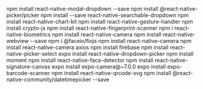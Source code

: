 npm install react-native-modal-dropdown --save
npm install @react-native-picker/picker
npm install --save react-native-searchable-dropdown
npm install react-native-chart-kit
npm install react-native-gesture-handler
npm install crypto-js
npm install react-native-fingerprint-scanner
npm i react-native-biometrics
npm install react-native-camera
npm install react-native-webview --save
npm i @faceio/fiojs
npm install react-native-camera
npm install react-native-camera axios
npm install firebase
npm install react-native-picker-select
expo install react-native-dropdown-picker
npm install moment
npm install react-native-face-detector
npm install react-native-signature-canvas
expo install expo-camera@~7.0.0
expo install expo-barcode-scanner
npm install react-native-qrcode-svg
npm install @react-native-community/datetimepicker --save